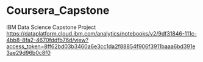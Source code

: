 # Coursera_Capstone
IBM Data Science Capstone Project
https://dataplatform.cloud.ibm.com/analytics/notebooks/v2/9df31846-111c-4bb8-8fa2-4670fddfb76d/view?access_token=8ff62bd03b3460a6e3cc1da2f88854f906f3911baaa6bd391e3ae29d96b0c8f0
